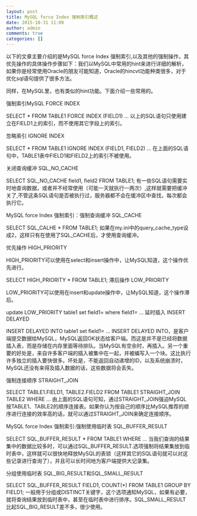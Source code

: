 ```yaml
---
layout: post
title: MySQL force Index 强制索引概述
date: 2015-10-31 11:09
author: admin
comments: true
categories: []
---
```

以下的文章主要介绍的是MySQL force Index  强制索引,以及其他的强制操作，其优先操作的具体操作步骤如下：我们以MySQL中常用的hint来进行详细的解析，如果你是经常使用Oracle的朋友可能知道，Oracle的hincvt功能种类很多，对于优化sql语句提供了很多方法。

同样，在MySQL里，也有类似的hint功能。下面介绍一些常用的。

强制索引MySQL FORCE INDEX

SELECT * FROM TABLE1 FORCE INDEX (FIELD1) … 
以上的SQL语句只使用建立在FIELD1上的索引，而不使用其它字段上的索引。

忽略索引 IGNORE INDEX

SELECT * FROM TABLE1 IGNORE INDEX (FIELD1, FIELD2) … 
在上面的SQL语句中，TABLE1表中FIELD1和FIELD2上的索引不被使用。

关闭查询缓冲 SQL_NO_CACHE

SELECT SQL_NO_CACHE field1, field2 FROM TABLE1; 
有一些SQL语句需要实时地查询数据，或者并不经常使用（可能一天就执行一两次）,这样就需要把缓冲关了,不管这条SQL语句是否被执行过，服务器都不会在缓冲区中查找，每次都会执行它。

MySQL force Index 强制索引：强制查询缓冲 SQL_CACHE

SELECT SQL_CALHE * FROM TABLE1; 
如果在my.ini中的query_cache_type设成2，这样只有在使用了SQL_CACHE后，才使用查询缓冲。

优先操作 HIGH_PRIORITY

HIGH_PRIORITY可以使用在select和insert操作中，让MySQL知道，这个操作优先进行。

SELECT HIGH_PRIORITY * FROM TABLE1; 
滞后操作 LOW_PRIORITY

LOW_PRIORITY可以使用在insert和update操作中，让MySQL知道，这个操作滞后。

update LOW_PRIORITY table1 set field1= where field1= … 
延时插入 INSERT DELAYED

INSERT DELAYED INTO table1 set field1= … 
INSERT DELAYED INTO，是客户端提交数据给MySQL，MySQL返回OK状态给客户端。而这是并不是已经将数据插入表，而是存储在内存里面等待排队。当MySQL有空余时，再插入。另一个重要的好处是，来自许多客户端的插入被集中在一起，并被编写入一个块。这比执行许多独立的插入要快很多。坏处是，不能返回自动递增的ID，以及系统崩溃时，MySQL还没有来得及插入数据的话，这些数据将会丢失。

强制连接顺序 STRAIGHT_JOIN

SELECT TABLE1.FIELD1, TABLE2.FIELD2 FROM TABLE1 STRAIGHT_JOIN TABLE2 WHERE … 
由上面的SQL语句可知，通过STRAIGHT_JOIN强迫MySQL按TABLE1、TABLE2的顺序连接表。如果你认为按自己的顺序比MySQL推荐的顺序进行连接的效率高的话，就可以通过STRAIGHT_JOIN来确定连接顺序。

MySQL force Index 强制索引:强制使用临时表 SQL_BUFFER_RESULT

SELECT SQL_BUFFER_RESULT * FROM TABLE1 WHERE … 
当我们查询的结果集中的数据比较多时，可以通过SQL_BUFFER_RESULT.选项强制将结果集放到临时表中，这样就可以很快地释放MySQL的表锁（这样其它的SQL语句就可以对这些记录进行查询了），并且可以长时间地为客户端提供大记录集。

分组使用临时表 SQL_BIG_RESULT和SQL_SMALL_RESULT

SELECT SQL_BUFFER_RESULT FIELD1, COUNT(*) FROM TABLE1 GROUP BY FIELD1; 
一般用于分组或DISTINCT关键字，这个选项通知MySQL，如果有必要，就将查询结果放到临时表中，甚至在临时表中进行排序。SQL_SMALL_RESULT比起SQL_BIG_RESULT差不多，很少使用。
